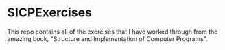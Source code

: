 # SICPExercises
This repo contains all of the exercises that I have worked through from the amazing book, "Structure and Implementation of Computer Programs".
